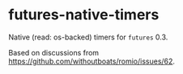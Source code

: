 # futures-native-timers

Native (read: os-backed) timers for `futures` 0.3.

Based on discussions from https://github.com/withoutboats/romio/issues/62.

